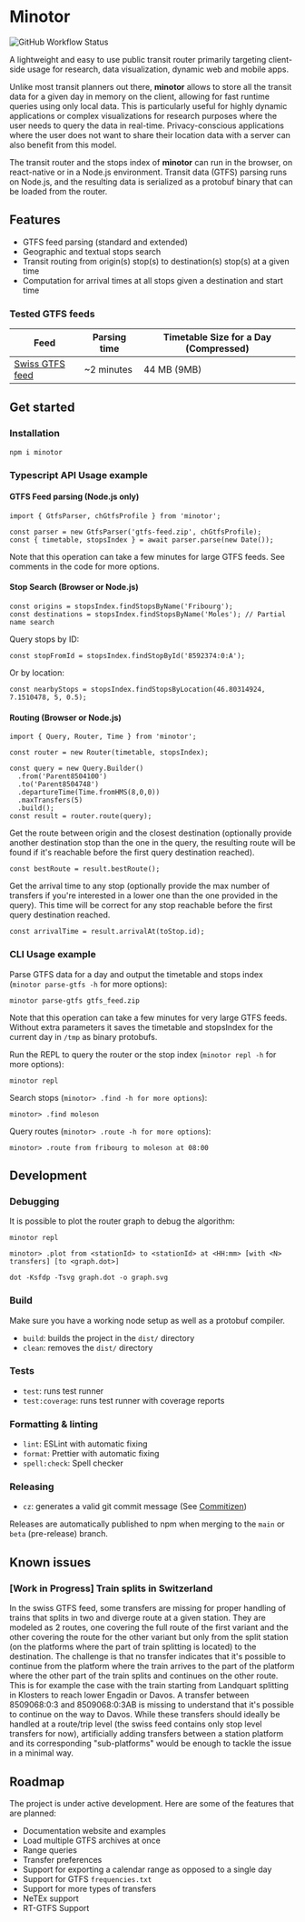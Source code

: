 # Minotor

![GitHub Workflow Status](https://github.com/aubryio/minotor/actions/workflows/minotor.yml/badge.svg?branch=main)

A lightweight and easy to use public transit router primarily targeting client-side usage for research, data visualization, dynamic web and mobile apps.

Unlike most transit planners out there, **minotor** allows to store all the transit data for a given day in memory on the client, allowing for fast runtime queries using only local data.
This is particularly useful for highly dynamic applications or complex visualizations for research purposes where the user needs to query the data in real-time.
Privacy-conscious applications where the user does not want to share their location data with a server can also benefit from this model.

The transit router and the stops index of **minotor** can run in the browser, on react-native or in a Node.js environment.
Transit data (GTFS) parsing runs on Node.js, and the resulting data is serialized as a protobuf binary that can be loaded from the router.

## Features

- GTFS feed parsing (standard and extended)
- Geographic and textual stops search
- Transit routing from origin(s) stop(s) to destination(s) stop(s) at a given time
- Computation for arrival times at all stops given a destination and start time

### Tested GTFS feeds

| Feed                                                                                       | Parsing time | Timetable Size for a Day (Compressed) |
| ------------------------------------------------------------------------------------------ | ------------ | ------------------------------------- |
| [Swiss GTFS feed](https://data.opentransportdata.swiss/en/dataset/timetable-2025-gtfs2020) | ~2 minutes   | 44 MB (9MB)                           |

## Get started

### Installation

`npm i minotor`

### Typescript API Usage example

#### GTFS Feed parsing (Node.js only)

```
import { GtfsParser, chGtfsProfile } from 'minotor';

const parser = new GtfsParser('gtfs-feed.zip', chGtfsProfile);
const { timetable, stopsIndex } = await parser.parse(new Date());
```

Note that this operation can take a few minutes for large GTFS feeds.
See comments in the code for more options.

#### Stop Search (Browser or Node.js)

```
const origins = stopsIndex.findStopsByName('Fribourg');
const destinations = stopsIndex.findStopsByName('Moles'); // Partial name search
```

Query stops by ID:

`const stopFromId = stopsIndex.findStopById('8592374:0:A');`

Or by location:

`const nearbyStops = stopsIndex.findStopsByLocation(46.80314924, 7.1510478, 5, 0.5);`

#### Routing (Browser or Node.js)

```
import { Query, Router, Time } from 'minotor';

const router = new Router(timetable, stopsIndex);

const query = new Query.Builder()
  .from('Parent8504100')
  .to('Parent8504748')
  .departureTime(Time.fromHMS(8,0,0))
  .maxTransfers(5)
  .build();
const result = router.route(query);
```

Get the route between origin and the closest destination (optionally provide another destination stop than the one in the query, the resulting route will be found if it's reachable before the first query destination reached).

`const bestRoute = result.bestRoute();`

Get the arrival time to any stop (optionally provide the max number of transfers if you're interested in a lower one than the one provided in the query).
This time will be correct for any stop reachable before the first query destination reached.

`const arrivalTime = result.arrivalAt(toStop.id);`

### CLI Usage example

Parse GTFS data for a day and output the timetable and stops index (`minotor parse-gtfs -h` for more options):

`minotor parse-gtfs gtfs_feed.zip`

Note that this operation can take a few minutes for very large GTFS feeds.
Without extra parameters it saves the timetable and stopsIndex for the current day in `/tmp` as binary protobufs.

Run the REPL to query the router or the stop index (`minotor repl -h` for more options):

`minotor repl`

Search stops (`minotor> .find -h for more options`):

`minotor> .find moleson`

Query routes (`minotor> .route -h for more options`):

`minotor> .route from fribourg to moleson at 08:00`

## Development

### Debugging

It is possible to plot the router graph to debug the algorithm:

`minotor repl`

`minotor> .plot from <stationId> to <stationId> at <HH:mm> [with <N> transfers] [to <graph.dot>]`

`dot -Ksfdp -Tsvg graph.dot -o graph.svg `

### Build

Make sure you have a working node setup as well as a protobuf compiler.

- `build`: builds the project in the `dist/` directory
- `clean`: removes the `dist/` directory

### Tests

- `test`: runs test runner
- `test:coverage`: runs test runner with coverage reports

### Formatting & linting

- `lint`: ESLint with automatic fixing
- `format`: Prettier with automatic fixing
- `spell:check`: Spell checker

### Releasing

- `cz`: generates a valid git commit message (See [Commitizen](https://github.com/commitizen/cz-cli))

Releases are automatically published to npm when merging to the `main` or `beta` (pre-release) branch.

## Known issues

### \[Work in Progress\] Train splits in Switzerland

In the swiss GTFS feed, some transfers are missing for proper handling of trains that splits in two and diverge route at a given station.
They are modeled as 2 routes, one covering the full route of the first variant and the other covering the route for the other variant but only from the split station (on the platforms where the part of train splitting is located) to the destination.
The challenge is that no transfer indicates that it's possible to continue from the platform where the train arrives to the part of the platform where the other part of the train splits and continues on the other route.
This is for example the case with the train starting from Landquart splitting in Klosters to reach lower Engadin or Davos. A transfer between 8509068:0:3 and 8509068:0:3AB is missing to understand that it's possible to continue on the way to Davos.
While these transfers should ideally be handled at a route/trip level (the swiss feed contains only stop level transfers for now), artificially adding transfers between a station platform and its corresponding "sub-platforms" would be enough to tackle the issue in a minimal way.

## Roadmap

The project is under active development. Here are some of the features that are planned:

- Documentation website and examples
- Load multiple GTFS archives at once
- Range queries
- Transfer preferences
- Support for exporting a calendar range as opposed to a single day
- Support for GTFS `frequencies.txt`
- Support for more types of transfers
- NeTEx support
- RT-GTFS Support
